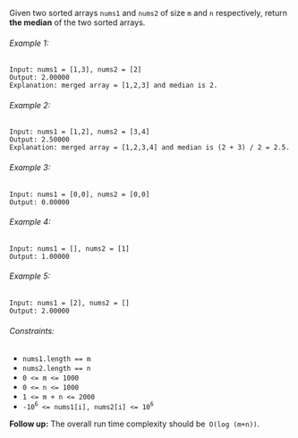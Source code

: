 Given two sorted arrays `nums1` and `nums2` of size `m` and `n` respectively,
return **the median** of the two sorted arrays.

###### Example 1:

```
Input: nums1 = [1,3], nums2 = [2]
Output: 2.00000
Explanation: merged array = [1,2,3] and median is 2.
```

###### Example 2:

```
Input: nums1 = [1,2], nums2 = [3,4]
Output: 2.50000
Explanation: merged array = [1,2,3,4] and median is (2 + 3) / 2 = 2.5.
```

###### Example 3:

```
Input: nums1 = [0,0], nums2 = [0,0]
Output: 0.00000
```

###### Example 4:

```
Input: nums1 = [], nums2 = [1]
Output: 1.00000
```

###### Example 5:

```
Input: nums1 = [2], nums2 = []
Output: 2.00000
```
 
###### Constraints:

* `nums1.length == m`
* `nums2.length == n`
* `0 <= m <= 1000`
* `0 <= n <= 1000`
* `1 <= m + n <= 2000`
* `-10`<sup>`6`</sup>` <= nums1[i], nums2[i] <= 10`<sup>`6`</sup>
 

**Follow up:** The overall run time complexity should be` O(log (m+n))`.